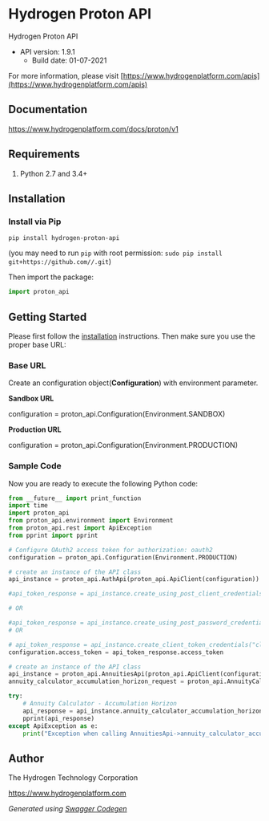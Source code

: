 # Hydrogen Proton API

Hydrogen Proton API
- API version: 1.9.1
  - Build date: 01-07-2021

For more information, please visit [https://www.hydrogenplatform.com/apis](https://www.hydrogenplatform.com/apis)

## Documentation

https://www.hydrogenplatform.com/docs/proton/v1

## Requirements

1. Python 2.7 and 3.4+

## Installation

### Install via Pip

```
pip install hydrogen-proton-api
```
(you may need to run `pip` with root permission: `sudo pip install git+https://github.com//.git`)

Then import the package:
```python
import proton_api 
```

## Getting Started

Please first follow the [installation](#installation) instructions. Then make sure you use the proper base URL:

### Base URL

Create an configuration object(**Configuration**) with environment parameter.

**Sandbox URL**

configuration = proton_api.Configuration(Environment.SANDBOX)

**Production URL**

configuration = proton_api.Configuration(Environment.PRODUCTION)

### Sample Code
Now you are ready to execute the following Python code:


```python
from __future__ import print_function
import time
import proton_api
from proton_api.environment import Environment
from proton_api.rest import ApiException
from pprint import pprint

# Configure OAuth2 access token for authorization: oauth2
configuration = proton_api.Configuration(Environment.PRODUCTION)

# create an instance of the API class
api_instance = proton_api.AuthApi(proton_api.ApiClient(configuration))

#api_token_response = api_instance.create_using_post_client_credentials("client_id", "password")

# OR

#api_token_response = api_instance.create_using_post_password_credentials("client_id","password", "username", "secret" )
# OR

# api_token_response = api_instance.create_client_token_credentials("client_id", "password", "client_token");
configuration.access_token = api_token_response.access_token

# create an instance of the API class
api_instance = proton_api.AnnuitiesApi(proton_api.ApiClient(configuration))
annuity_calculator_accumulation_horizon_request = proton_api.AnnuityCalculatorAccumulationHorizonRequest() # AnnuityCalculatorAccumulationHorizonRequest | Request payload for Annuity Calculator - Accumulation Horizon

try:
    # Annuity Calculator - Accumulation Horizon
    api_response = api_instance.annuity_calculator_accumulation_horizon(annuity_calculator_accumulation_horizon_request)
    pprint(api_response)
except ApiException as e:
    print("Exception when calling AnnuitiesApi->annuity_calculator_accumulation_horizon: %s\n" % e)

```

## Author
The Hydrogen Technology Corporation

https://www.hydrogenplatform.com

*Generated using [Swagger Codegen](https://github.com/swagger-api/swagger-codegen)*
